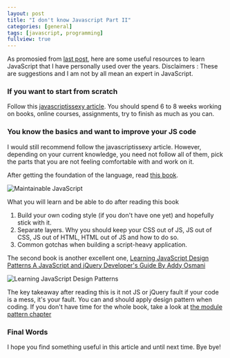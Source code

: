 ```yaml
---
layout: post
title: "I don't know Javascript Part II"
categories: [general]
tags: [javascript, programming]
fullview: true
---
```





As promosied from [last post](http://quannt.github.io/general/2015/06/16/I-Dont-Know-Js-I.html), here are some useful resources to learn JavaScript that I have personally used over the years. Disclaimers : These are suggestions and I am not by all mean an expert in JavaScript.


### If you want to start from scratch

Follow this [javascriptissexy article](http://javascriptissexy.com/how-to-learn-javascript-properly/). You should spend 6 to 8 weeks working on books, online courses, assignments, try to finish as much as you can.

### You know the basics and want to improve your JS code
I would still recommend follow the javascriptissexy article. However, depending on your current knowledge, you need not follow all of them, pick the parts that you are not feeling comfortable with and work on it.


After getting the foundation of the language, read [this book](http://shop.oreilly.com/product/0636920025245.do). 

![Maintainable JavaScript ](http://akamaicovers.oreilly.com/images/0636920025245/lrg.jpg)

What you will learn and be able to do after reading this book
1. Build your own coding style (if you don't have one yet) and hopefully stick with it. 
2. Separate layers. Why you should keep your CSS out of JS, JS out of CSS, JS out of HTML, HTML out of JS and how to do so.
3. Common gotchas when building a script-heavy application.

The second book is another excellent one, [ Learning JavaScript Design Patterns
A JavaScript and jQuery Developer's Guide
By Addy Osmani](http://addyosmani.com/resources/essentialjsdesignpatterns/book/)

![Learning JavaScript Design Patterns](http://akamaicovers.oreilly.com/images/0636920025832/lrg.jpg)

The key takeaway after reading this is it not JS or jQuery fault if your code is a mess, it's your fault. You can and should apply design pattern when coding. If you don't have time for the whole book, take a look at [the module pattern chapter](http://addyosmani.com/resources/essentialjsdesignpatterns/book/#modulepatternjavascript)

### Final Words
I hope you find something useful in this article and until next time. Bye bye!
